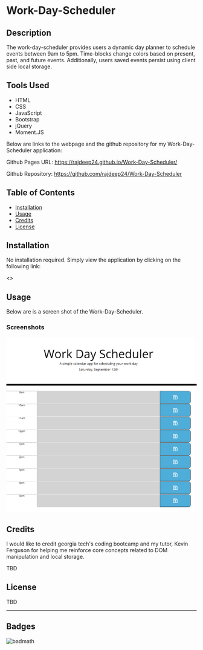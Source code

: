 # Work-Day-Scheduler

## Description

The work-day-scheduler provides users a dynamic day planner to schedule events between 9am to 5pm. Time-blocks change colors based on present, past, and future events. Additionally, users saved events persist using client side local storage.

## Tools Used

- HTML
- CSS
- JavaScript
- Bootstrap
- jQuery
- Moment.JS

Below are links to the webpage and the github repository for my Work-Day-Scheduler application:

Github Pages URL: <https://rajdeep24.github.io/Work-Day-Scheduler/>

Github Repository: <https://github.com/rajdeep24/Work-Day-Scheduler>

## Table of Contents

- [Installation](#installation)
- [Usage](#usage)
- [Credits](#credits)
- [License](#license)

## Installation

No installation required. Simply view the application by clicking on the following link:

<>

## Usage

Below are is a screen shot of the Work-Day-Scheduler.

### Screenshots

![Work-Day-Schedular](./assets/images/Work_Day_Scheduler_ScreenShot.PNG)

## Credits

I would like to credit georgia tech's coding bootcamp and my tutor, Kevin Ferguson for helping me reinforce core concepts related to DOM manipulation and local storage.

TBD

## License

TBD

---

## Badges

![badmath](https://img.shields.io/website?down_color=yellow&down_message=Ofline&up_color=Blue&up_message=Online&url=https%3A%2F%2Fimg.shields.io%2Fwebsite%2FPROTOCOL%2FURLREST.svg.)
